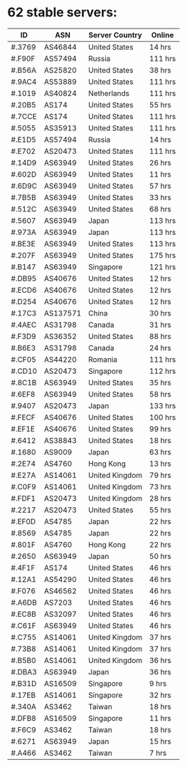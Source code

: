 # 62 stable servers:

| ID | ASN | Server Country | Online |
| ------ | ------ | ------ | ------ |
| #.3769 | AS46844 | United States | 14 hrs |
| #.F90F | AS57494 | Russia | 111 hrs |
| #.B56A | AS25820 | United States | 38 hrs |
| #.9AC4 | AS53889 | United States | 111 hrs |
| #.1019 | AS40824 | Netherlands | 111 hrs |
| #.20B5 | AS174 | United States | 55 hrs |
| #.7CCE | AS174 | United States | 111 hrs |
| #.5055 | AS35913 | United States | 111 hrs |
| #.E1D5 | AS57494 | Russia | 14 hrs |
| #.E702 | AS20473 | United States | 111 hrs |
| #.14D9 | AS63949 | United States | 26 hrs |
| #.602D | AS63949 | United States | 11 hrs |
| #.6D9C | AS63949 | United States | 57 hrs |
| #.7B5B | AS63949 | United States | 33 hrs |
| #.512C | AS63949 | United States | 68 hrs |
| #.5607 | AS63949 | Japan | 113 hrs |
| #.973A | AS63949 | Japan | 113 hrs |
| #.BE3E | AS63949 | United States | 113 hrs |
| #.207F | AS63949 | United States | 175 hrs |
| #.B147 | AS63949 | Singapore | 121 hrs |
| #.DB95 | AS40676 | United States | 12 hrs |
| #.ECD6 | AS40676 | United States | 12 hrs |
| #.D254 | AS40676 | United States | 12 hrs |
| #.17C3 | AS137571 | China | 30 hrs |
| #.4AEC | AS31798 | Canada | 31 hrs |
| #.F3D9 | AS36352 | United States | 88 hrs |
| #.B6E3 | AS31798 | Canada | 24 hrs |
| #.CF05 | AS44220 | Romania | 111 hrs |
| #.CD10 | AS20473 | Singapore | 112 hrs |
| #.8C1B | AS63949 | United States | 35 hrs |
| #.6EF8 | AS63949 | United States | 58 hrs |
| #.9407 | AS20473 | Japan | 133 hrs |
| #.FECF | AS40676 | United States | 100 hrs |
| #.EF1E | AS40676 | United States | 99 hrs |
| #.6412 | AS38843 | United States | 18 hrs |
| #.1680 | AS9009 | Japan | 63 hrs |
| #.2E74 | AS4760 | Hong Kong | 13 hrs |
| #.E27A | AS14061 | United Kingdom | 79 hrs |
| #.C0F9 | AS14061 | United Kingdom | 73 hrs |
| #.FDF1 | AS20473 | United Kingdom | 28 hrs |
| #.2217 | AS20473 | United States | 55 hrs |
| #.EF0D | AS4785 | Japan | 22 hrs |
| #.8569 | AS4785 | Japan | 22 hrs |
| #.801F | AS4760 | Hong Kong | 22 hrs |
| #.2650 | AS63949 | Japan | 50 hrs |
| #.4F1F | AS174 | United States | 46 hrs |
| #.12A1 | AS54290 | United States | 46 hrs |
| #.F076 | AS46562 | United States | 46 hrs |
| #.A6DB | AS7203 | United States | 46 hrs |
| #.EC8B | AS32097 | United States | 46 hrs |
| #.C61F | AS63949 | United States | 46 hrs |
| #.C755 | AS14061 | United Kingdom | 37 hrs |
| #.73B8 | AS14061 | United Kingdom | 37 hrs |
| #.B5B0 | AS14061 | United Kingdom | 36 hrs |
| #.DBA3 | AS63949 | Japan | 36 hrs |
| #.B31D | AS16509 | Singapore | 9 hrs |
| #.17EB | AS14061 | Singapore | 32 hrs |
| #.340A | AS3462 | Taiwan | 18 hrs |
| #.DFB8 | AS16509 | Singapore | 11 hrs |
| #.F6C9 | AS3462 | Taiwan | 18 hrs |
| #.6271 | AS63949 | Japan | 15 hrs |
| #.A466 | AS3462 | Taiwan | 7 hrs |

